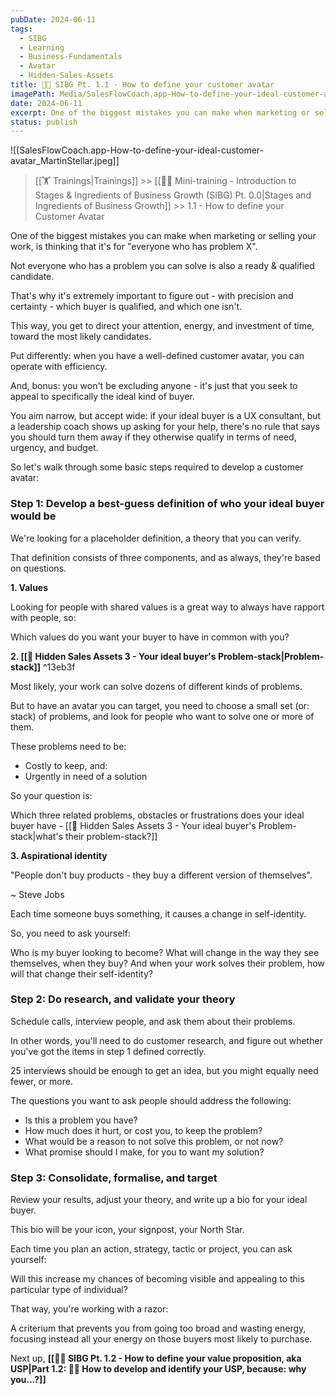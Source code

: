 ```yaml
---
pubDate: 2024-06-11
tags:
  - SIBG
  - Learning
  - Business-Fundamentals
  - Avatar
  - Hidden-Sales-Assets
title: 👨‍🎓 SIBG Pt. 1.1 - How to define your customer avatar
imagePath: Media/SalesFlowCoach.app-How-to-define-your-ideal-customer-avatar_MartinStellar.jpg
date: 2024-06-11
excerpt: One of the biggest mistakes you can make when marketing or selling your work, is thinking that it's for "everyone who has problem X".
status: publish
---
```

![[SalesFlowCoach.app-How-to-define-your-ideal-customer-avatar_MartinStellar.jpeg]]

>[[🏋️ Trainings|Trainings]] >> [[👨‍🎓 Mini-training - Introduction to Stages & Ingredients of Business Growth (SIBG) Pt. 0.0|Stages and Ingredients of Business Growth]] >> 1.1 - How to define your Customer Avatar

One of the biggest mistakes you can make when marketing or selling your work, is thinking that it's for "everyone who has problem X".

Not everyone who has a problem you can solve is also a ready & qualified candidate.

That's why it's extremely important to figure out - with precision and certainty - which buyer is qualified, and which one isn't.

This way, you get to direct your attention, energy, and investment of time, toward the most likely candidates.

Put differently: when you have a well-defined customer avatar, you can operate with efficiency.

And, bonus: you won't be excluding anyone - it's just that you seek to appeal to specifically the ideal kind of buyer.

You aim narrow, but accept wide: if your ideal buyer is a UX consultant, but a leadership coach shows up asking for your help, there's no rule that says you should turn them away if they otherwise qualify in terms of need, urgency, and budget.

So let's walk through some basic steps required to develop a customer avatar:

### Step 1: Develop a best-guess definition of who your ideal buyer would be

We're looking for a placeholder definition, a theory that you can verify.

That definition consists of three components, and as always, they're based on questions.

**1. Values**

Looking for people with shared values is a great way to always have rapport with people, so:

Which values do you want your buyer to have in common with you?

**2. [[📄 Hidden Sales Assets 3 - Your ideal buyer's Problem-stack|Problem-stack]]**   ^13eb3f

Most likely, your work can solve dozens of different kinds of problems.

But to have an avatar you can target, you need to choose a small set (or: stack) of problems, and look for people who want to solve one or more of them.

These problems need to be:

- Costly to keep, and:
- Urgently in need of a solution

So your question is:

Which three related problems, obstacles or frustrations does your ideal buyer have - [[📄 Hidden Sales Assets 3 - Your ideal buyer's Problem-stack|what's their problem-stack?]]

**3. Aspirational identity**

"People don't buy products - they buy a different version of themselves".

~ Steve Jobs

Each time someone buys something, it causes a change in self-identity.

So, you need to ask yourself:

Who is my buyer looking to become? What will change in the way they see themselves, when they buy? And when your work solves their problem, how will that change their self-identity?

### Step 2: Do research, and validate your theory

Schedule calls, interview people, and ask them about their problems.

In other words, you'll need to do customer research, and figure out whether you've got the items in step 1 defined correctly.

25 interviews should be enough to get an idea, but you might equally need fewer, or more.

The questions you want to ask people should address the following:

- Is this a problem you have?
- How much does it hurt, or cost you, to keep the problem?
- What would be a reason to not solve this problem, or not now?
- What promise should I make, for you to want my solution?

### Step 3: Consolidate, formalise, and target

Review your results, adjust your theory, and write up a bio for your ideal buyer.

This bio will be your icon, your signpost, your North Star.

Each time you plan an action, strategy, tactic or project, you can ask yourself:

Will this increase my chances of becoming visible and appealing to this particular type of individual?

That way, you're working with a razor:

A criterium that prevents you from going too broad and wasting energy, focusing instead all your energy on those buyers most likely to purchase.

Next up, **[[👨‍🎓 SIBG Pt. 1.2 - How to define your value proposition, aka USP|Part 1.2: 🧑‍🎓 How to develop and identify your USP, because: why you...?]]**

<br />

